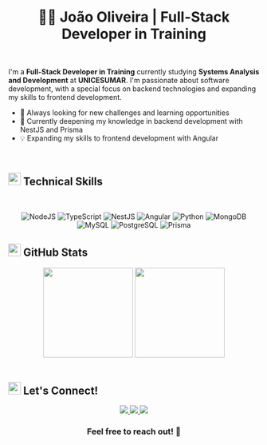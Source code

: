 # <div align="center">👨‍💻 João Oliveira | Full-Stack Developer in Training</div>

<br>

I'm a **Full-Stack Developer in Training** currently studying **Systems Analysis and Development** at **UNICESUMAR**. I'm passionate about software development, with a special focus on backend technologies and expanding my skills to frontend development.

- 🔭 Always looking for new challenges and learning opportunities
- 🌱 Currently deepening my knowledge in backend development with NestJS and Prisma
- 💡 Expanding my skills to frontend development with Angular

<br>

## <img src="https://media2.giphy.com/media/QssGEmpkyEOhBCb7e1/giphy.gif?cid=ecf05e47a0n3gi1bfqntqmob8g9aid1oyj2wr3ds3mg700bl&rid=giphy.gif" width="25"> <b>Technical Skills</b>

<br>

<div align="center">

  ![NodeJS](https://img.shields.io/badge/Node.js-339933?style=for-the-badge&logo=nodedotjs&logoColor=white)
  ![TypeScript](https://img.shields.io/badge/TypeScript-3178c6?style=for-the-badge&logo=typescript&logoColor=white)
  ![NestJS](https://img.shields.io/badge/NestJS-e0234e?style=for-the-badge&logo=nestjs&logoColor=white)
  ![Angular](https://img.shields.io/badge/Angular-DD0031?style=for-the-badge&logo=angular&logoColor=white)
  ![Python](https://img.shields.io/badge/python-3670A0?style=for-the-badge&logo=python&logoColor=ffdd54)
  ![MongoDB](https://img.shields.io/badge/MongoDB-47A248.svg?style=for-the-badge&logo=mongodb&logoColor=white)
  ![MySQL](https://img.shields.io/badge/MySQL-F29221?style=for-the-badge&logo=mysql&logoColor=3E6E93)
  ![PostgreSQL](https://img.shields.io/badge/postgresql-3670A0?style=for-the-badge&logo=postgresql&logoColor=FFFFFF)
  ![Prisma](https://img.shields.io/badge/Prisma-0f2e45?style=for-the-badge&logo=prisma&logoColor=white)
  
</div>


## <img src="https://media.giphy.com/media/iY8CRBdQXODJSCERIr/giphy.gif" width="25"> <b>GitHub Stats</b>

<div align="center">
  <img height="180em" src="https://github-readme-stats.vercel.app/api?username=JVoliv&show_icons=true&theme=tokyonight&include_all_commits=true&count_private=true"/>
  <img height="180em" src="https://github-readme-stats.vercel.app/api/top-langs/?username=JVoliv&layout=compact&langs_count=7&theme=tokyonight"/>
</div>

<br>

## <img src="https://media.giphy.com/media/LnQjpWaON8nhr21vNW/giphy.gif" width="25"> <b>Let's Connect!</b>

<div align="center">
  
  <a href="https://www.linkedin.com/in/joao-victor-silva-oliveira/" target="_blank">
    <img src="https://img.shields.io/badge/-LinkedIn-%230077B5?style=for-the-badge&logo=linkedin&logoColor=white" target="_blank">
  </a>
  <a href="https://www.instagram.com/_jvoliveiras/" target="_blank">
    <img src="https://img.shields.io/badge/-Instagram-%23E4405F?style=for-the-badge&logo=instagram&logoColor=white" target="_blank">
  </a>
  <a href="mailto:oliveirajoao.prg@gmail.com">
    <img src="https://img.shields.io/badge/-Gmail-%23333?style=for-the-badge&logo=gmail&logoColor=white" target="_blank">
  </a>
  
</div>

<div align="center">
  
  ### Feel free to reach out! 🤝
  
</div>
